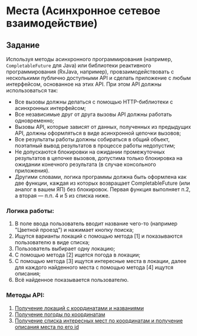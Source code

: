 # Места (Асинхронное сетевое взаимодействие)

## Задание

Используя методы асинхронного программирования (например, `CompletableFuture` для Java) или библиотеки реактивного программирования (RxJava, например), провзаимодействовать с несколькими публично доступными API и сделать приложение с любым интерфейсом, основанное на этих API. При этом API должны использоваться так:

* Все вызовы должны делаться с помощью HTTP-библиотеки с асинхронных интерфейсом;
* Все независимые друг от друга вызовы API должны работать одновременно;
* Вызовы API, которые зависят от данных, полученных из предыдущих API, должны оформляться в виде асинхронной цепочки вызовов;
* Все результаты работы должны собираться в общий объект, поэтапный вывод результатов в процессе работы недопустим;
* Не допускаются блокировки на ожидании промежуточных результатов в цепочке вызовов, допустима только блокировка на ожидании конечного результата (в случае консольного приложения).
* Другими словами, логика программы должна быть оформлена как две функции, каждая из которых возвращает CompletableFuture (или аналог в вашем ЯП) без блокировок. Первая функция выполняет п.2, а вторая — п.п. 4 и 5 из списка ниже.


### Логика работы:

1. В поле ввода пользователь вводит название чего-то (например "Цветной проезд") и нажимает кнопку поиска;
2. Ищутся варианты локаций с помощью метода [1] и показываются пользователю в виде списка;
3. Пользователь выбирает одну локацию;
4. С помощью метода [2] ищется погода в локации;
5. С помощью метода [3] ищутся интересные места в локации, далее для каждого найденного места с помощью метода [4] ищутся описания;
6. Всё найденное показывается пользователю.


### Методы API:

1. [Получение локаций с координатами и названиями](https://docs.graphhopper.com/#operation/getGeocode)
2. [Получение погоды по координатам](https://openweathermap.org/current)
3. [Получение списка интересных мест по координатам и получение описания места по его id](https://dev.opentripmap.org/docs)
